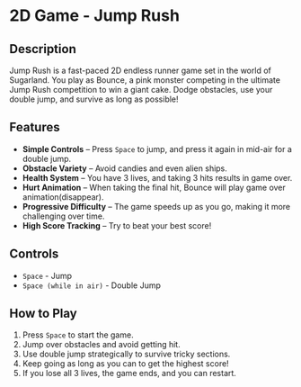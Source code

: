 # 2D Game - Jump Rush

## Description
Jump Rush is a fast-paced 2D endless runner game set in the world of Sugarland. You play as Bounce, a pink monster competing in the ultimate Jump Rush competition to win a giant cake. Dodge obstacles, use your double jump, and survive as long as possible!

## Features
- **Simple Controls** – Press `Space` to jump, and press it again in mid-air for a double jump.
- **Obstacle Variety** – Avoid candies and even alien ships.
- **Health System** – You have 3 lives, and taking 3 hits results in game over.
- **Hurt Animation** – When taking the final hit, Bounce will play game over animation(disappear).
- **Progressive Difficulty** – The game speeds up as you go, making it more challenging over time.
- **High Score Tracking** – Try to beat your best score!

## Controls
- `Space` - Jump
- `Space (while in air)` - Double Jump

## How to Play
1. Press `Space` to start the game.
2. Jump over obstacles and avoid getting hit.
3. Use double jump strategically to survive tricky sections.
4. Keep going as long as you can to get the highest score!
5. If you lose all 3 lives, the game ends, and you can restart.

